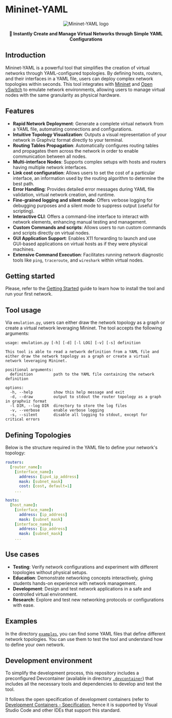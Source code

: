 # Mininet-YAML <!-- omit in toc -->

<div style="width: 100%; display: block;">
    <p align="center">
        <picture>
            <source media="(prefers-color-scheme: dark)" srcset="./docs/assets/logo/logo-dark.svg">
            <source media="(prefers-color-scheme: light)" srcset="./docs/assets/logo/logo-light.svg">
            <img alt="Mininet-YAML logo" src="./doc/logo/logo-light.svg" />
        </picture>
    </p>
</div>

<p align="center"><strong>🛜 Instantly Create and Manage Virtual Networks through Simple YAML Configurations</strong></p>


## Introduction

Mininet-YAML is a powerful tool that simplifies the creation of virtual networks through YAML-configured topologies. By defining hosts, routers, and their interfaces in a YAML file, users can deploy complex network topologies within seconds. This tool integrates with [Mininet](https://mininet.org/) and [Open vSwitch](https://www.openvswitch.org/) to emulate network environments, allowing users to manage virtual nodes with the same granularity as physical hardware.

## Features

- **Rapid Network Deployment**: Generate a complete virtual network from a YAML file, automating connections and configurations.
- **Intuitive Topology Visualization**: Outputs a visual representation of your network in Graphviz format directly to your terminal.
- **Routing Tables Propagation**: Automatically configures routing tables and propagates them across the network in order to enable communication between all nodes.
- **Multi-interface Nodes**: Supports complex setups with hosts and routers having multiple network interfaces.
- **Link cost configuration**: Allows users to set the cost of a particular interface, an information used by the routing algorithm to determine the best path.
- **Error Handling**: Provides detailed error messages during YAML file validation, virtual network creation, and runtime.
- **Fine-grained logging and silent mode**: Offers verbose logging for debugging purposes and a silent mode to suppress output (useful for scripting).
- **Interactive CLI**: Offers a command-line interface to interact with network elements, enhancing manual testing and management.
- **Custom Commands and scripts**: Allows users to run custom commands and scripts directly on virtual nodes.
- **GUI Application Support**: Enables X11 forwarding to launch and use GUI-based applications on virtual hosts as if they were physical machines.
- **Extensive Command Execution**: Facilitates running network diagnostic tools like `ping`, `traceroute`, and `wireshark` within virtual nodes.

## Getting started

Please, refer to the [Getting Started](./docs/getting-started.md) guide to learn how to install the tool and run your first network.

## Tool usage

Via `emulation.py`, users can either draw the network topology as a graph or create a virtual network leveraging Mininet. The tool accepts the following arguments:

```text
usage: emulation.py [-h] [-d] [-l LOG] [-v] [-s] definition

This tool is able to read a network definition from a YAML file and either draw the network topology as a graph or create a virtual network leveraging Mininet.

positional arguments:
  definition         path to the YAML file containing the network definition

options:
  -h, --help         show this help message and exit
  -d, --draw         output to stdout the router topology as a graph in graphviz format
  -l DIR, --log DIR  directory to store the log files
  -v, --verbose      enable verbose logging
  -s, --silent       disable all logging to stdout, except for critical errors
```

## Defining Topologies

Below is the structure required in the YAML file to define your network's topology:

```yaml
routers:
  [router_name]:
    [interface_name]:
      address: [ipv4_ip_address]
      mask: [subnet_mask]
      cost: [cost, default=1]
    ...

hosts:
  [host_name]:
    [interface_name]:
      address: [ip_address]
      mask: [subnet_mask]
    [interface_name]:
      address: [ip_address]
      mask: [subnet_mask]
    ...
```

## Use cases

- **Testing**: Verify network configurations and experiment with different topologies without physical setups.
- **Education**: Demonstrate networking concepts interactively, giving students hands-on experience with network management.
- **Development**: Design and test network applications in a safe and controlled virtual environment.
- **Research**: Explore and test new networking protocols or configurations with ease.

## Examples

In the directory [`examples`](./examples), you can find some YAML files that define different network topologies. You can use them to test the tool and understand how to define your own network.

## Development environment

To simplify the development process, this repository includes a preconfigured Devcontainer (available in directory [`.devcontainer`](./.devcontainer)) that includes all the necessary tools and dependencies to develop and test the tool.

It follows the open specification of development containers (refer to [Development Containers - Specification](https://containers.dev/implementors/spec/), hence it is supported by Visual Studio Code and other IDEs that support this standard.
